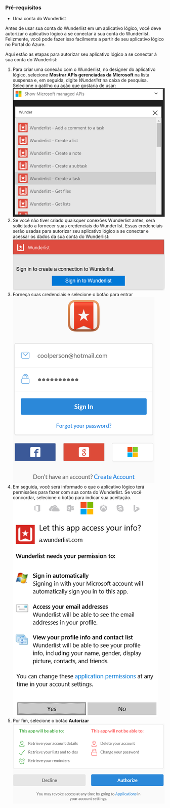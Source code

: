 ### <a name="prerequisites"></a>Pré-requisitos
* Uma conta do Wunderlist  

Antes de usar sua conta do Wunderlist em um aplicativo lógico, você deve autorizar o aplicativo lógico a se conectar à sua conta do Wunderlist. Felizmente, você pode fazer isso facilmente a partir de seu aplicativo lógico no Portal do Azure. 

Aqui estão as etapas para autorizar seu aplicativo lógico a se conectar à sua conta do Wunderlist:

1. Para criar uma conexão com o Wunderlist, no designer do aplicativo lógico, selecione **Mostrar APIs gerenciadas da Microsoft** na lista suspensa e, em seguida, digite *Wunderlist* na caixa de pesquisa. Selecione o gatilho ou ação que gostaria de usar:   
   ![](./media/connectors-create-api-wunderlist/wunderlist-0.png)
2. Se você não tiver criado quaisquer conexões Wunderlist antes, será solicitado a fornecer suas credenciais do Wunderlist. Essas credenciais serão usadas para autorizar seu aplicativo lógico a se conectar e acessar os dados da sua conta do Wunderlist:   
   ![](./media/connectors-create-api-wunderlist/wunderlist-1.png)  
3. Forneça suas credenciais e selecione o botão para entrar  
   ![](./media/connectors-create-api-wunderlist/wunderlist-2.png)  
4. Em seguida, você será informado o que o aplicativo lógico terá permissões para fazer com sua conta do Wunderlist. Se você concordar, selecione o botão para indicar sua aceitação. 
   ![](./media/connectors-create-api-wunderlist/wunderlist-4.png)  
5. Por fim, selecione o botão **Autorizar**  
   ![](./media/connectors-create-api-wunderlist/wunderlist-5.png)  



<!--HONumber=Nov16_HO3-->


